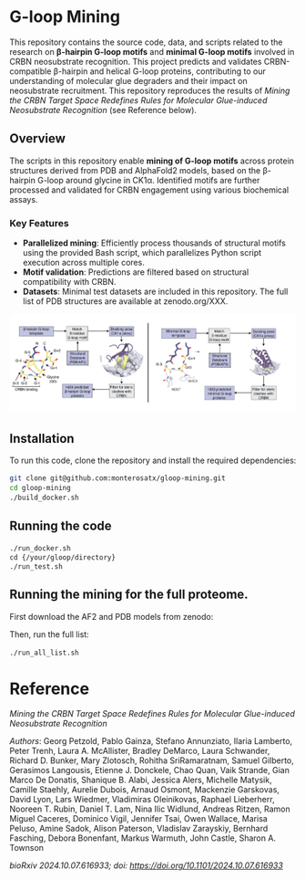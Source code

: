 # G-loop Mining

This repository contains the source code, data, and scripts related to the research on **β-hairpin G-loop motifs** and **minimal G-loop motifs** involved in CRBN neosubstrate recognition. This project predicts and validates CRBN-compatible β-hairpin and helical G-loop proteins, contributing to our understanding of molecular glue degraders and their impact on neosubstrate recruitment. This repository reproduces the results of *Mining the CRBN Target Space Redefines Rules for Molecular Glue-induced Neosubstrate Recognition* (see Reference below).

## Overview

The scripts in this repository enable **mining of G-loop motifs** across protein structures derived from PDB and AlphaFold2 models, based on the β-hairpin G-loop around glycine in CK1α. Identified motifs are further processed and validated for CRBN engagement using various biochemical assays.

### Key Features

- **Parallelized mining**: Efficiently process thousands of structural motifs using the provided Bash script, which parallelizes Python script execution across multiple cores.
- **Motif validation**: Predictions are filtered based on structural compatibility with CRBN.
- **Datasets**: Minimal test datasets are included in this repository. The full list of PDB structures are available at zenodo.org/XXX.
  
![G-loop mining](images/gloop_mining_schematic.png)

## Installation

To run this code, clone the repository and install the required dependencies:

```bash
git clone git@github.com:monterosatx/gloop-mining.git
cd gloop-mining
./build_docker.sh
```

## Running the code

```
./run_docker.sh
cd {/your/gloop/directory}
./run_test.sh
```


## Running the mining for the full proteome. 

First download the AF2 and PDB models from zenodo:

Then, run the full list:

```./run_all_list.sh```

# Reference

_*Mining the CRBN Target Space Redefines Rules for Molecular Glue-induced Neosubstrate Recognition*_

*Authors*: Georg Petzold, Pablo Gainza, Stefano Annunziato, Ilaria Lamberto, Peter Trenh, Laura A. McAllister, Bradley DeMarco, Laura Schwander, Richard D. Bunker, Mary Zlotosch, Rohitha SriRamaratnam, Samuel Gilberto, Gerasimos Langousis, Etienne J. Donckele, Chao Quan, Vaik Strande, Gian Marco De Donatis, Shanique B. Alabi, Jessica Alers, Michelle Matysik, Camille Staehly, Aurelie Dubois, Arnaud Osmont, Mackenzie Garskovas, David Lyon, Lars Wiedmer, Vladimiras Oleinikovas, Raphael Lieberherr, Nooreen T. Rubin, Daniel T. Lam, Nina Ilic Widlund, Andreas Ritzen, Ramon Miguel Caceres, Dominico Vigil, Jennifer Tsai, Owen Wallace, Marisa Peluso, Amine Sadok, Alison Paterson, Vladislav Zarayskiy, Bernhard Fasching, Debora Bonenfant, Markus Warmuth, John Castle, Sharon A. Townson

_bioRxiv 2024.10.07.616933; doi: https://doi.org/10.1101/2024.10.07.616933_
